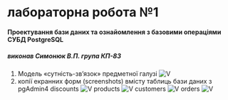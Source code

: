 # лабораторна робота №1

**Проектування бази даних та ознайомлення з базовими операціями СУБД PostgreSQL**

##### виконав Симонюк В.П. група КП-83

1. Модель «сутність-зв’язок» предметної галузі
   ![V](https://res.cloudinary.com/progbase/image/upload/v1600674247/other/er_qpswdk.jpg)
2. копії екранних форм (screenshots) вмісту таблиць бази даних з pgAdmin4
   discounts
      ![V](https://res.cloudinary.com/progbase/image/upload/v1600678026/other/discounts_c9prhj.jpg)
   products
      ![V](https://res.cloudinary.com/progbase/image/upload/v1600678026/other/products_h1y074.jpg)
   customers
      ![V](https://res.cloudinary.com/progbase/image/upload/v1600678025/other/customers_sh0k6c.jpg)
   orders
      ![V](https://res.cloudinary.com/progbase/image/upload/v1600678026/other/orders_ync8xp.jpg****)
